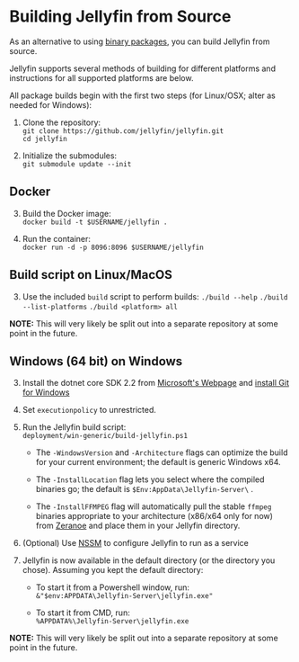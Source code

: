 
[//]: # (TODO: Convert this page into links to project specific build instructions)

# Building Jellyfin from Source

As an alternative to using [binary packages](/user-docs/installing), you can build Jellyfin from source.

Jellyfin supports several methods of building for different platforms and instructions for all supported platforms are below.

All package builds begin with the first two steps (for Linux/OSX; alter as needed for Windows):

1. Clone the repository:  
    `git clone https://github.com/jellyfin/jellyfin.git`  
    `cd jellyfin`

2. Initialize the submodules:  
    `git submodule update --init`

## Docker

3. Build the Docker image:  
    `docker build -t $USERNAME/jellyfin .`

4. Run the container:  
    `docker run -d -p 8096:8096 $USERNAME/jellyfin`

## Build script on Linux/MacOS

3. Use the included `build` script to perform builds:
    `./build --help`
    `./build --list-platforms`
    `./build <platform> all`

**NOTE:** This will very likely be split out into a separate repository at some point in the future.

## Windows (64 bit) on Windows

3. Install the dotnet core SDK 2.2 from [Microsoft's Webpage](https://dotnet.microsoft.com/download/dotnet-core/2.2) and [install Git for Windows](https://gitforwindows.org/)

4. Set `executionpolicy` to unrestricted.

5. Run the Jellyfin build script:  
    `deployment/win-generic/build-jellyfin.ps1`

    * The `-WindowsVersion` and `-Architecture` flags can optimize the build for your current environment; the default is generic Windows x64.

    * The `-InstallLocation` flag lets you select where the compiled binaries go; the default is `$Env:AppData\Jellyfin-Server\` .

    * The `-InstallFFMPEG` flag will automatically pull the stable `ffmpeg` binaries appropriate to your architecture (x86/x64 only for now) from [Zeranoe](https://ffmpeg.zeranoe.com/builds/) and place them in your Jellyfin directory.

6. (Optional) Use [NSSM](https://nssm.cc/) to configure Jellyfin to run as a service

7. Jellyfin is now available in the default directory (or the directory you chose). Assuming you kept the default directory:

    * To start it from a Powershell window, run:  
        `&"$env:APPDATA\Jellyfin-Server\jellyfin.exe"`

    * To start it from CMD, run:  
        `%APPDATA%\Jellyfin-Server\jellyfin.exe`

**NOTE:** This will very likely be split out into a separate repository at some point in the future.

